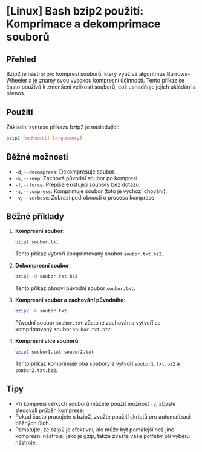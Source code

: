 # [Linux] Bash bzip2 použití: Komprimace a dekomprimace souborů

## Přehled
Bzip2 je nástroj pro kompresi souborů, který využívá algoritmus Burrows-Wheeler a je známý svou vysokou kompresní účinností. Tento příkaz se často používá k zmenšení velikosti souborů, což usnadňuje jejich ukládání a přenos.

## Použití
Základní syntaxe příkazu bzip2 je následující:
```bash
bzip2 [možnosti] [argumenty]
```

## Běžné možnosti
- `-d`, `--decompress`: Dekompresuje soubor.
- `-k`, `--keep`: Zachová původní soubor po kompresi.
- `-f`, `--force`: Přepíše existující soubory bez dotazu.
- `-z`, `--compress`: Komprimuje soubor (toto je výchozí chování).
- `-v`, `--verbose`: Zobrazí podrobnosti o procesu komprese.

## Běžné příklady
1. **Kompresní soubor**:
   ```bash
   bzip2 soubor.txt
   ```
   Tento příkaz vytvoří komprimovaný soubor `soubor.txt.bz2`.

2. **Dekompresní soubor**:
   ```bash
   bzip2 -d soubor.txt.bz2
   ```
   Tento příkaz obnoví původní soubor `soubor.txt`.

3. **Kompresní soubor a zachování původního**:
   ```bash
   bzip2 -k soubor.txt
   ```
   Původní soubor `soubor.txt` zůstane zachován a vytvoří se komprimovaný soubor `soubor.txt.bz2`.

4. **Kompresní více souborů**:
   ```bash
   bzip2 soubor1.txt soubor2.txt
   ```
   Tento příkaz komprimuje oba soubory a vytvoří `soubor1.txt.bz2` a `soubor2.txt.bz2`.

## Tipy
- Při kompresi velkých souborů můžete použít možnost `-v`, abyste sledovali průběh komprese.
- Pokud často pracujete s bzip2, zvažte použití skriptů pro automatizaci běžných úloh.
- Pamatujte, že bzip2 je efektivní, ale může být pomalejší než jiné kompresní nástroje, jako je gzip, takže zvažte vaše potřeby při výběru nástroje.